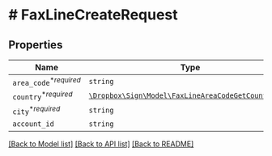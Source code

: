 # # FaxLineCreateRequest



## Properties

Name | Type | Description | Notes
------------ | ------------- | ------------- | -------------
| `area_code`<sup>*_required_</sup> | ```string``` |  Area code  |  |
| `country`<sup>*_required_</sup> | [```\Dropbox\Sign\Model\FaxLineAreaCodeGetCountryEnum```](FaxLineAreaCodeGetCountryEnum.md) |    |  |
| `city`<sup>*_required_</sup> | ```string``` |  City  |  |
| `account_id` | ```string``` |  Account ID  |  |

[[Back to Model list]](../../README.md#models) [[Back to API list]](../../README.md#endpoints) [[Back to README]](../../README.md)
